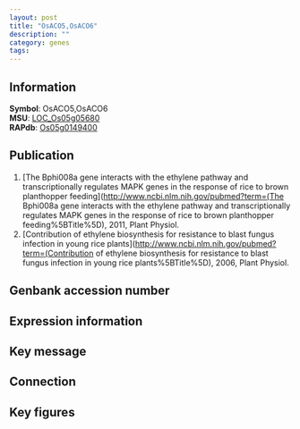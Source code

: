 ```yaml
---
layout: post
title: "OsACO5,OsACO6"
description: ""
category: genes
tags: 
---
```


## Information
__Symbol__: OsACO5,OsACO6  
__MSU__: [LOC_Os05g05680](http://rice.plantbiology.msu.edu/cgi-bin/ORF_infopage.cgi?orf=LOC_Os05g05680)  
__RAPdb__: [Os05g0149400](http://rapdb.dna.affrc.go.jp/viewer/gbrowse_details/irgsp1?name=Os05g0149400)  

## Publication
1. [The Bphi008a gene interacts with the ethylene pathway and transcriptionally regulates MAPK genes in the response of rice to brown planthopper feeding](http://www.ncbi.nlm.nih.gov/pubmed?term=(The Bphi008a gene interacts with the ethylene pathway and transcriptionally regulates MAPK genes in the response of rice to brown planthopper feeding%5BTitle%5D), 2011, Plant Physiol.
2. [Contribution of ethylene biosynthesis for resistance to blast fungus infection in young rice plants](http://www.ncbi.nlm.nih.gov/pubmed?term=(Contribution of ethylene biosynthesis for resistance to blast fungus infection in young rice plants%5BTitle%5D), 2006, Plant Physiol.

## Genbank accession number

## Expression information

## Key message

## Connection

## Key figures


